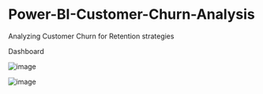 # Power-BI-Customer-Churn-Analysis
Analyzing Customer Churn for Retention strategies

Dashboard

![image](https://github.com/monika192/Power-BI-Customer-Churn-Analysis/assets/70840949/17df87ab-8661-441c-9853-800caad42a2b)

![image](https://github.com/monika192/Power-BI-Customer-Churn-Analysis/assets/70840949/3bfb0661-db81-4ed9-b2d7-6d25ebe088e8)


